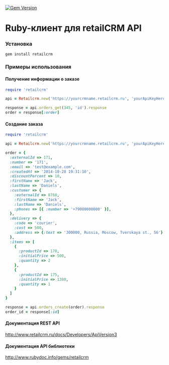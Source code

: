 [![Gem Version](https://badge.fury.io/rb/retailcrm.svg)](http://badge.fury.io/rb/retailcrm)

Ruby-клиент для retailCRM API
=============================


### Установка

```
gem install retailcrm
```

### Примеры использования

#### Получение информации о заказе

```ruby
require 'retailcrm'

api = Retailcrm.new('https://yourcrmname.retailcrm.ru', 'yourApiKeyHere')

response = api.orders_get(345, 'id').response
order = response[:order]

```

#### Создание заказа

```ruby
require 'retailcrm'

api = Retailcrm.new('https://yourcrmname.retailcrm.ru', 'yourApiKeyHere')

order = {
  :externalId => 171,
  :number => '171',
  :email => 'test@example.com',
  :createdAt => '2014-10-28 19:31:10',
  :discountPercent => 10,
  :firstName => 'Jack',
  :lastName => 'Daniels',
  :customer => {
    :externalId => 8768,
    :firstName => 'Jack',
    :lastName => 'Daniels',
    :phones => [{ :number => '+79000000000' }],
  },
  :delivery => {
    :code => 'courier',
    :cost => 500,
    :address => {:text => '300000, Russia, Moscow, Tverskaya st., 56'}
  },
  :items => [
    {
      :productId => 170,
      :initialPrice => 500,
      :quantity => 2
    },
    {
      :productId => 175,
      :initialPrice => 1300,
      :quantity => 1
    }
  ]
}

response = api.orders_create(order).response
order_id = response[:id]

```

#### Документация REST API

http://www.retailcrm.ru/docs/Developers/ApiVersion3

#### Документация API библиотеки

http://www.rubydoc.info/gems/retailcrm
